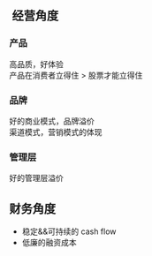 ##  经营角度
### 产品
高品质，好体验     
产品在消费者立得住 > 股票才能立得住
### 品牌
好的商业模式，品牌溢价    
渠道模式，营销模式的体现   
### 管理层
好的管理层溢价
## 财务角度
+ 稳定&&可持续的 cash flow   
+ 低廉的融资成本
